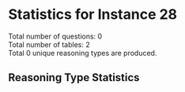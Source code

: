# Statistics for Instance 28<br/>
Total number of questions: 0<br/>
Total number of tables: 2<br/>
Total 0 unique reasoning types are produced.<br/>
## Reasoning Type Statistics<br/>
